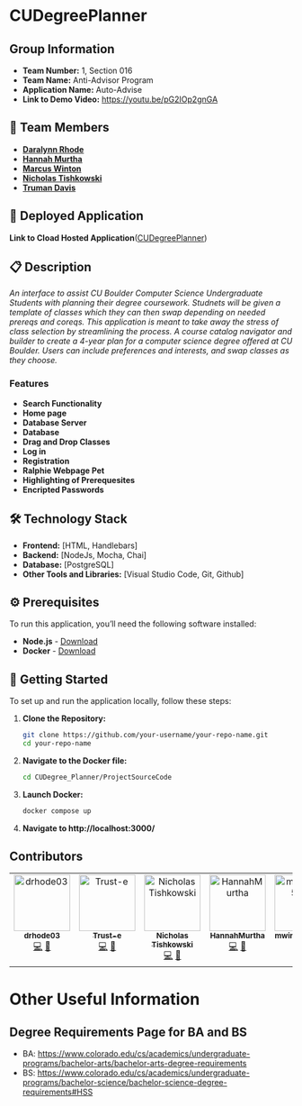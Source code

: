 # CUDegreePlanner
## Group Information
- **Team Number:** 1, Section 016
- **Team Name:** Anti-Advisor Program
- **Application Name:** Auto-Advise
- **Link to Demo Video:** https://youtu.be/pG2IOp2gnGA

## 👥 Team Members

- **[Daralynn Rhode]([link-to-profile](https://github.com/drhode03))**
- **[Hannah Murtha]([link-to-profile](https://github.com/HannahMurtha))**
- **[Marcus Winton](([link-to-profile](https://github.com/mwinton05506)))**
- **[Nicholas Tishkowski]((https://github.com/Sallygator))**
- **[Truman Davis]((https://github.com/Trust-e))**

## 🚀 Deployed Application
**Link to Cload Hosted Application**([CUDegreePlanner](https://cudegreeplanner.onrender.com))


## 📋 Description

_An interface to assist CU Boulder Computer Science Undergraduate Students with planning their degree coursework. Studnets will be given a template of classes which they can then swap depending on needed prereqs and coreqs. This application is meant to take away the stress of class selection by streamlining the process. A course catalog navigator and builder to create a 4-year plan for a computer science degree offered at CU Boulder. Users can include preferences and interests, and swap classes as they choose._

### Features 

- **Search Functionality**
- **Home page**
- **Database Server**
- **Database**
- **Drag and Drop Classes**
- **Log in**
- **Registration**
- **Ralphie Webpage Pet**
- **Highlighting of Prerequesites**
- **Encripted Passwords**

## 🛠 Technology Stack

- **Frontend:** [HTML, Handlebars]
- **Backend:** [NodeJs, Mocha, Chai]
- **Database:** [PostgreSQL]
- **Other Tools and Libraries:** [Visual Studio Code, Git, Github]

## ⚙ Prerequisites

To run this application, you’ll need the following software installed:

- **Node.js** - [Download](https://nodejs.org/)
- **Docker** - [Download](https://www.docker.com/products/docker-desktop/)
  

## 🚀 Getting Started

To set up and run the application locally, follow these steps:

1. **Clone the Repository:**

   ```bash
   git clone https://github.com/your-username/your-repo-name.git
   cd your-repo-name
2. **Navigate to the Docker file:**
   ```bash
   cd CUDegree_Planner/ProjectSourceCode
4. **Launch Docker:**
   ```bash
   docker compose up
5. **Navigate to http://localhost:3000/**
## Contributors

<!-- ALL-CONTRIBUTORS-LIST:START - Do not remove or modify this section -->
<!-- prettier-ignore-start -->
<!-- markdownlint-disable -->
<table>
  <tbody>
    <tr>
      <td align="center" valign="top" width="14.28%"><a href="https://github.com/drhode03"><img src="https://avatars.githubusercontent.com/u/123619542?v=4?s=100" width="100px;" alt="drhode03"/><br /><sub><b>drhode03</b></sub></a><br /><a href="#code-drhode03" title="Code">💻</a> <a href="#doc-drhode03" title="Documentation">📖</a></td>
      <td align="center" valign="top" width="14.28%"><a href="https://github.com/Trust-e"><img src="https://avatars.githubusercontent.com/u/123098542?v=4?s=100" width="100px;" alt="Trust-e"/><br /><sub><b>Trust-e</b></sub></a><br /><a href="#code-Trust-e" title="Code">💻</a> <a href="#doc-Trust-e" title="Documentation">📖</a></td>
      <td align="center" valign="top" width="14.28%"><a href="https://github.com/Sallygator"><img src="https://avatars.githubusercontent.com/u/135796239?v=4?s=100" width="100px;" alt="Nicholas Tishkowski"/><br /><sub><b>Nicholas Tishkowski</b></sub></a><br /><a href="#code-sallygator" title="Code">💻</a> <a href="#doc-sallygator" title="Documentation">📖</a></td>
      <td align="center" valign="top" width="14.28%"><a href="https://github.com/HannahMurtha"><img src="https://avatars.githubusercontent.com/u/130181381?v=4?s=100" width="100px;" alt="HannahMurtha"/><br /><sub><b>HannahMurtha</b></sub></a><br /><a href="#code-HannahMurtha" title="Code">💻</a> <a href="#doc-HannahMurtha" title="Documentation">📖</a></td>
      <td align="center" valign="top" width="14.28%"><a href="https://github.com/mwinton05506"><img src="https://avatars.githubusercontent.com/u/134549996?v=4?s=100" width="100px;" alt="mwinton05506"/><br /><sub><b>mwinton05506</b></sub></a><br /><a href="#code-mwinton05506" title="Code">💻</a> <a href="#doc-mwinton05506" title="Documentation">📖</a></td>
    </tr>
  </tbody>
</table>

<!-- markdownlint-restore -->
<!-- prettier-ignore-end -->

<!-- ALL-CONTRIBUTORS-LIST:END -->

# Other Useful Information 
## Degree Requirements Page for BA and BS

- BA: https://www.colorado.edu/cs/academics/undergraduate-programs/bachelor-arts/bachelor-arts-degree-requirements
- BS: https://www.colorado.edu/cs/academics/undergraduate-programs/bachelor-science/bachelor-science-degree-requirements#HSS

